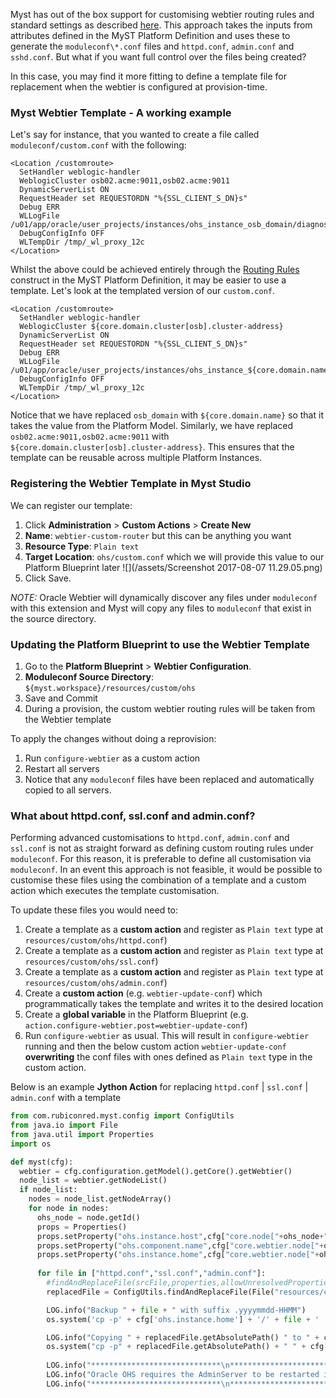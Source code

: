 Myst has out of the box support for customising webtier routing rules and standard settings as described [here](https://docs.rubiconred.com/myst-studio/platform/resources/weblogic/servers/web-tier.html). This approach takes the inputs from attributes defined in the MyST Platform Definition and uses these to generate the `moduleconf\*.conf` files and `httpd.conf`, `admin.conf` and `sshd.conf`. But what if you want full control over the files being created?

In this case, you may find it more fitting to define a template file for replacement when the webtier is configured at provision-time.

### Myst Webtier Template - A working example

Let's say for instance, that you wanted to create a file called `moduleconf/custom.conf` with the following:

```
<Location /customroute>
  SetHandler weblogic-handler
  WeblogicCluster osb02.acme:9011,osb02.acme:9011
  DynamicServerList ON
  RequestHeader set REQUESTORDN "%{SSL_CLIENT_S_DN}s"
  Debug ERR
  WLLogFile /u01/app/oracle/user_projects/instances/ohs_instance_osb_domain/diagnostics/logs/OHS/osb_domain/wlproxy_advies.log
  DebugConfigInfo OFF
  WLTempDir /tmp/_wl_proxy_12c
</Location>
```

Whilst the above could be achieved entirely through the [Routing Rules](https://docs.rubiconred.com/myst-studio/platform/resources/weblogic/servers/web-tier.html) construct in the MyST Platform Definition, it may be easier to use a template. Let's look at the templated version of our `custom.conf`.

```
<Location /customroute>
  SetHandler weblogic-handler
  WeblogicCluster ${core.domain.cluster[osb].cluster-address}
  DynamicServerList ON
  RequestHeader set REQUESTORDN "%{SSL_CLIENT_S_DN}s"
  Debug ERR
  WLLogFile /u01/app/oracle/user_projects/instances/ohs_instance_${core.domain.name}/diagnostics/logs/OHS/${core.domain.name}/wlproxy_advies.log
  DebugConfigInfo OFF
  WLTempDir /tmp/_wl_proxy_12c
</Location>
```

Notice that we have replaced `osb_domain` with `${core.domain.name}` so that it takes the value from the Platform Model. Similarly, we have replaced `osb02.acme:9011,osb02.acme:9011` with `${core.domain.cluster[osb].cluster-address}`. This ensures that the template can be reusable across multiple Platform Instances.

### Registering the Webtier Template in Myst Studio

We can register our template:

1. Click **Administration** &gt; **Custom Actions** &gt; **Create New**
2. **Name**: `webtier-custom-router` but this can be anything you want
3. **Resource Type**: `Plain text`
4. **Target Location**: `ohs/custom.conf` which we will provide this value to our Platform Blueprint later
   ![](/assets/Screenshot 2017-08-07 11.29.05.png)
5. Click Save.

*NOTE:* Oracle Webtier will dynamically discover any files under `moduleconf` with this extension and Myst will copy any files to `moduleconf` that exist in the source directory.

### Updating the Platform Blueprint to use the Webtier Template

1. Go to the **Platform Blueprint** > **Webtier Configuration**.
2. **Moduleconf Source Directory**: `${myst.workspace}/resources/custom/ohs`
3. Save and Commit
4. During a provision, the custom webtier routing rules will be taken from the Webtier template

To apply the changes without doing a reprovision:  
1. Run `configure-webtier` as a custom action  
2. Restart all servers  
3. Notice that any `moduleconf` files have been replaced and automatically copied to all servers.

### What about httpd.conf, ssl.conf and admin.conf?

Performing advanced customisations to `httpd.conf`, `admin.conf` and `ssl.conf` is not as straight forward as defining custom routing rules under `moduleconf`. For this reason, it is preferable to define all customisation via `moduleconf`. In an event this approach is not feasible, it would be possible to customise these files using the combination of a template and a custom action which executes the template customisation.  

To update these files you would need to:

1. Create a template as a **custom action** and register as `Plain text` type at `resources/custom/ohs/httpd.conf`\)
2. Create a template as a **custom action** and register as `Plain text` type at `resources/custom/ohs/ssl.conf`\)
3. Create a template as a **custom action** and register as `Plain text` type at `resources/custom/ohs/admin.conf`\)
4. Create a **custom action** \(e.g. `webtier-update-conf`\) which programmatically takes the template and writes it to the desired location  
5. Create a **global variable** in the Platform Blueprint (e.g. `action.configure-webtier.post=webtier-update-conf`\)
6. Run `configure-webtier` as usual. This will result in `configure-webtier` running and then the below custom action `webtier-update-conf` **overwriting** the conf files with ones defined as `Plain text` type in the custom action.

Below is an example **Jython Action** for replacing `httpd.conf` | `ssl.conf` | `admin.conf` with a template

```python
from com.rubiconred.myst.config import ConfigUtils
from java.io import File
from java.util import Properties
import os

def myst(cfg):
  webtier = cfg.configuration.getModel().getCore().getWebtier()
  node_list = webtier.getNodeList()
  if node_list:
    nodes = node_list.getNodeArray()
    for node in nodes:
      ohs_node = node.getId()
      props = Properties()
      props.setProperty("ohs.instance.host",cfg["core.node["+ohs_node+"].host"])
      props.setProperty("ohs.component.name",cfg["core.webtier.node["+ohs_node+"].component-name"])
      props.setProperty("ohs.instance.home",cfg["core.webtier.node["+ohs_node+"].instance-home"])
      
      for file in ["httpd.conf","ssl.conf","admin.conf"]:
        #findAndReplaceFile(srcFile,properties,allowUnresolvedProperties)
        replacedFile = ConfigUtils.findAndReplaceFile(File("resources/custom/ohs/" + file), props, 1)

        LOG.info("Backup " + file + " with suffix .yyyymmdd-HHMM")
        os.system('cp -p' + cfg['ohs.instance.home'] + '/' + file + ' ' + cfg['ohs.instance.home'] + '/' + file + '.`date "+%Y%m%d-%H%M"`')

        LOG.info("Copying " + replacedFile.getAbsolutePath() " to " + cfg['ohs.instance.home'] + "/" + file)
        os.system("cp -p" + replacedFile.getAbsolutePath() + " " + cfg['ohs.instance.home'] + "/" + file)
        
        LOG.info("*****************************\n*****************************")
        LOG.info("Oracle OHS requires the AdminServer to be restarted in order for the conf files to be pushed to OHS nodes.")
        LOG.info("*****************************\n*****************************")

```

